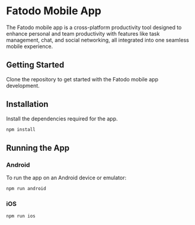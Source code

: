 # Fatodo Mobile App

The Fatodo mobile app is a cross-platform productivity tool designed to enhance personal and team productivity with
features like task management, chat, and social networking, all integrated into one seamless mobile experience.

## Getting Started

Clone the repository to get started with the Fatodo mobile app development.

## Installation

Install the dependencies required for the app.

```bash
npm install
```

## Running the App
### Android
To run the app on an Android device or emulator:

```bash
npm run android
```

### iOS
```bash
npm run ios
```
